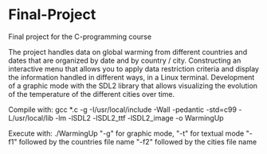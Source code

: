 # Final-Project
Final project for the C-programming course

The project handles data on global warming from different countries and dates that are organized by date and by country / city.
Constructing an interactive menu that allows you to apply data restriction criteria and display the information handled in different ways, in a Linux terminal.
Development of a graphic mode with the SDL2 library that allows visualizing the evolution of the temperature of the different cities over time.

Compile with:
  gcc *.c -g -I/usr/local/include -Wall -pedantic -std=c99 -L/usr/local/lib -lm -lSDL2 -lSDL2_ttf -lSDL2_image -o WarmingUp
  
Execute with:
  ./WarmingUp
  "-g" for graphic mode, "-t" for textual mode
  "-f1" followed by the countries file name
  "-f2" followed by the cities file name
